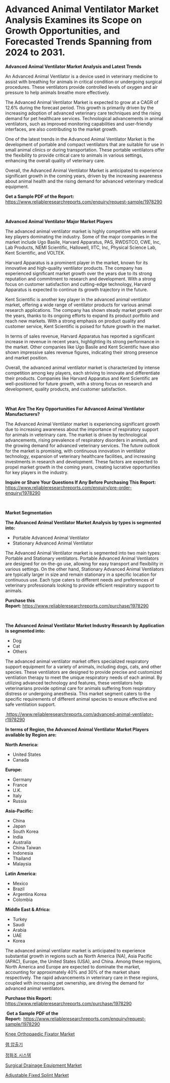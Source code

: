 <p><h1>Advanced Animal Ventilator Market Analysis Examines its Scope on Growth Opportunities, and Forecasted Trends Spanning from 2024 to 2031.</h1></p><p><strong>Advanced Animal Ventilator Market Analysis and Latest Trends</strong></p>
<p><p>An Advanced Animal Ventilator is a device used in veterinary medicine to assist with breathing for animals in critical condition or undergoing surgical procedures. These ventilators provide controlled levels of oxygen and air pressure to help animals breathe more effectively.</p><p>The Advanced Animal Ventilator Market is expected to grow at a CAGR of 12.6% during the forecast period. This growth is primarily driven by the increasing adoption of advanced veterinary care techniques and the rising demand for pet healthcare services. Technological advancements in animal ventilators, such as improved monitoring capabilities and user-friendly interfaces, are also contributing to the market growth.</p><p>One of the latest trends in the Advanced Animal Ventilator Market is the development of portable and compact ventilators that are suitable for use in small animal clinics or during transportation. These portable ventilators offer the flexibility to provide critical care to animals in various settings, enhancing the overall quality of veterinary care.</p><p>Overall, the Advanced Animal Ventilator Market is anticipated to experience significant growth in the coming years, driven by the increasing awareness about animal health and the rising demand for advanced veterinary medical equipment.</p></p>
<p><strong>Get a Sample PDF of the Report:&nbsp;</strong> <a href="https://www.reliableresearchreports.com/enquiry/request-sample/1978290">https://www.reliableresearchreports.com/enquiry/request-sample/1978290</a></p>
<p>&nbsp;</p>
<p><strong>Advanced Animal Ventilator Major Market Players</strong></p>
<p><p>The advanced animal ventilator market is highly competitive with several key players dominating the industry. Some of the major companies in the market include Ugo Basile, Harvard Apparatus, PAS, RWDSTCO, CWE, Inc, Lab Products, NEMI Scientific, Hallowell, IITC, Inc, Physical Science Lab, Kent Scientific, and VOLTEK.</p><p>Harvard Apparatus is a prominent player in the market, known for its innovative and high-quality ventilator products. The company has experienced significant market growth over the years due to its strong reputation and commitment to research and development. With a strong focus on customer satisfaction and cutting-edge technology, Harvard Apparatus is expected to continue its growth trajectory in the future.</p><p>Kent Scientific is another key player in the advanced animal ventilator market, offering a wide range of ventilator products for various animal research applications. The company has shown steady market growth over the years, thanks to its ongoing efforts to expand its product portfolio and reach new markets. With a strong emphasis on product quality and customer service, Kent Scientific is poised for future growth in the market.</p><p>In terms of sales revenue, Harvard Apparatus has reported a significant increase in revenue in recent years, highlighting its strong performance in the market. Other companies like Ugo Basile and Kent Scientific have also shown impressive sales revenue figures, indicating their strong presence and market position.</p><p>Overall, the advanced animal ventilator market is characterized by intense competition among key players, each striving to innovate and differentiate their products. Companies like Harvard Apparatus and Kent Scientific are well-positioned for future growth, with a strong focus on research and development, quality products, and customer satisfaction.</p></p>
<p>&nbsp;</p>
<p><strong>What Are The Key Opportunities For Advanced Animal Ventilator Manufacturers?</strong></p>
<p><p>The Advanced Animal Ventilator market is experiencing significant growth due to increasing awareness about the importance of respiratory support for animals in veterinary care. The market is driven by technological advancements, rising prevalence of respiratory disorders in animals, and the growing demand for advanced veterinary services. The future outlook for the market is promising, with continuous innovation in ventilator technology, expansion of veterinary healthcare facilities, and increasing investments in research and development. These factors are expected to propel market growth in the coming years, creating lucrative opportunities for key players in the industry.</p></p>
<p><strong>Inquire or Share Your Questions If Any Before Purchasing This Report:</strong> <a href="https://www.reliableresearchreports.com/enquiry/pre-order-enquiry/1978290">https://www.reliableresearchreports.com/enquiry/pre-order-enquiry/1978290</a></p>
<p>&nbsp;</p>
<p><strong>Market Segmentation</strong></p>
<p><strong>The Advanced Animal Ventilator Market Analysis by types is segmented into:</strong></p>
<p><ul><li>Portable Advanced Animal Ventilator</li><li>Stationary Advanced Animal Ventilator</li></ul></p>
<p><p>The Advanced Animal Ventilator market is segmented into two main types: Portable and Stationary ventilators. Portable Advanced Animal Ventilators are designed for on-the-go use, allowing for easy transport and flexibility in various settings. On the other hand, Stationary Advanced Animal Ventilators are typically larger in size and remain stationary in a specific location for continuous use. Each type caters to different needs and preferences of veterinary professionals looking to provide efficient respiratory support to animals.</p></p>
<p><strong>Purchase this Report:&nbsp;</strong><a href="https://www.reliableresearchreports.com/purchase/1978290">https://www.reliableresearchreports.com/purchase/1978290</a></p>
<p>&nbsp;</p>
<p><strong>The Advanced Animal Ventilator Market Industry Research by Application is segmented into:</strong></p>
<p><ul><li>Dog</li><li>Cat</li><li>Others</li></ul></p>
<p><p>The advanced animal ventilator market offers specialized respiratory support equipment for a variety of animals, including dogs, cats, and other species. These ventilators are designed to provide precise and customized ventilation therapy to meet the unique respiratory needs of each animal. By utilizing advanced technology and features, these ventilators help veterinarians provide optimal care for animals suffering from respiratory distress or undergoing anesthesia. This market segment caters to the specific requirements of different animal species to ensure effective and safe ventilation support.</p></p>
<p><a href="https://www.reliableresearchreports.com/advanced-animal-ventilator-r1978290">&nbsp;https://www.reliableresearchreports.com/advanced-animal-ventilator-r1978290</a></p>
<p><strong>In terms of Region, the Advanced Animal Ventilator Market Players available by Region are:</strong></p>
<p>
    <p> <strong> North America: </strong>
        <ul>
            <li>United States</li>
            <li>Canada</li>
        </ul>
        </p> 
    <p> <strong> Europe: </strong>
        <ul>
            <li>Germany</li>
            <li>France</li>
            <li>U.K.</li>
            <li>Italy</li>
            <li>Russia</li>
        </ul>
        </p> 
    <p> <strong> Asia-Pacific: </strong>
        <ul>
            <li>China</li>
            <li>Japan</li>
            <li>South Korea</li>
            <li>India</li>
            <li>Australia</li>
            <li>China Taiwan</li>
            <li>Indonesia</li>
            <li>Thailand</li>
            <li>Malaysia</li>
        </ul>
        </p> 
    <p> <strong> Latin America: </strong>
        <ul>
            <li>Mexico</li>
            <li>Brazil</li>
            <li>Argentina Korea</li>
            <li>Colombia</li>
        </ul>
        </p> 
    <p> <strong> Middle East & Africa: </strong>
        <ul>
            <li>Turkey</li>
            <li>Saudi</li>
            <li>Arabia</li>
            <li>UAE</li>
            <li>Korea</li>
        </ul>
    </p>
    </p>
<p><p>The advanced animal ventilator market is anticipated to experience substantial growth in regions such as North America (NA), Asia Pacific (APAC), Europe, the United States (USA), and China. Among these regions, North America and Europe are expected to dominate the market, accounting for approximately 40% and 30% of the market share respectively. The rapid advancements in veterinary care in these regions, coupled with increasing pet ownership, are driving the demand for advanced animal ventilators.</p></p>
<p><strong>Purchase this Report: </strong><a href="https://www.reliableresearchreports.com/purchase/1978290">https://www.reliableresearchreports.com/purchase/1978290</a></p>
<p>&nbsp;<strong>Get a Sample PDF of the Report:&nbsp;&nbsp;</strong><a href="https://www.reliableresearchreports.com/enquiry/request-sample/1978290">https://www.reliableresearchreports.com/enquiry/request-sample/1978290</a></p>
<p><strong></strong></p>
<p><p><a href="https://github.com/AllisonKreiger/Market-Research-Report-List-1/blob/main/knee-orthopaedic-fixator-market.md">Knee Orthopaedic Fixator Market</a></p><p><a href="https://github.com/ahmadrevanz10/Market-Research-Report-List-2/blob/main/796132577211.md">램 압출기</a></p><p><a href="https://github.com/jimahmed0511/Market-Research-Report-List-2/blob/main/616283877210.md">정화조 시스템</a></p><p><a href="https://github.com/dlwlxxqs71/Market-Research-Report-List-1/blob/main/surgical-drainage-equipment-market.md">Surgical Drainage Equipment Market</a></p><p><a href="https://github.com/FassouRP/Market-Research-Report-List-5/blob/main/adjustable-fixed-splint-market.md">Adjustable Fixed Splint Market</a></p></p>